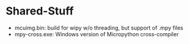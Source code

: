 # Shared-Stuff
- mcuimg.bin: build for wipy w/o threading, but support of .mpy files
- mpy-cross.exe: Windows version of Micropython cross-compiler
